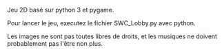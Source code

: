 Jeu 2D basé sur python 3 et pygame.

Pour lancer le jeu, executez le fichier SWC_Lobby.py avec python.

Les images ne sont pas toutes libres de droits, et les musiques ne doivent probablement pas l'être non plus.